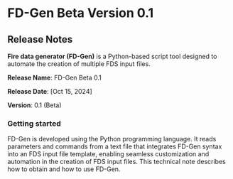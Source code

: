 # FD-Gen Beta Version 0.1
## Release Notes
**Fire data generator (FD-Gen)** is a Python-based script tool designed to automate the creation of multiple FDS input files.

**Release Name**: FD-Gen Beta 0.1

**Release Date**: [Oct 15, 2024]

**Version**: 0.1 (Beta)


### Getting started
FD-Gen is developed using the Python programming language. It reads parameters and commands from a text file that integrates FD-Gen syntax into an FDS input file template, enabling seamless customization and automation in the creation of FDS input files. This technical note describes how to obtain and how to use FD-Gen.

